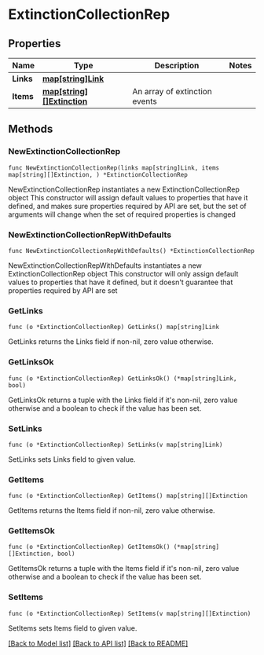 # ExtinctionCollectionRep

## Properties

Name | Type | Description | Notes
------------ | ------------- | ------------- | -------------
**Links** | [**map[string]Link**](Link.md) |  | 
**Items** | [**map[string][]Extinction**](array.md) | An array of extinction events | 

## Methods

### NewExtinctionCollectionRep

`func NewExtinctionCollectionRep(links map[string]Link, items map[string][]Extinction, ) *ExtinctionCollectionRep`

NewExtinctionCollectionRep instantiates a new ExtinctionCollectionRep object
This constructor will assign default values to properties that have it defined,
and makes sure properties required by API are set, but the set of arguments
will change when the set of required properties is changed

### NewExtinctionCollectionRepWithDefaults

`func NewExtinctionCollectionRepWithDefaults() *ExtinctionCollectionRep`

NewExtinctionCollectionRepWithDefaults instantiates a new ExtinctionCollectionRep object
This constructor will only assign default values to properties that have it defined,
but it doesn't guarantee that properties required by API are set

### GetLinks

`func (o *ExtinctionCollectionRep) GetLinks() map[string]Link`

GetLinks returns the Links field if non-nil, zero value otherwise.

### GetLinksOk

`func (o *ExtinctionCollectionRep) GetLinksOk() (*map[string]Link, bool)`

GetLinksOk returns a tuple with the Links field if it's non-nil, zero value otherwise
and a boolean to check if the value has been set.

### SetLinks

`func (o *ExtinctionCollectionRep) SetLinks(v map[string]Link)`

SetLinks sets Links field to given value.


### GetItems

`func (o *ExtinctionCollectionRep) GetItems() map[string][]Extinction`

GetItems returns the Items field if non-nil, zero value otherwise.

### GetItemsOk

`func (o *ExtinctionCollectionRep) GetItemsOk() (*map[string][]Extinction, bool)`

GetItemsOk returns a tuple with the Items field if it's non-nil, zero value otherwise
and a boolean to check if the value has been set.

### SetItems

`func (o *ExtinctionCollectionRep) SetItems(v map[string][]Extinction)`

SetItems sets Items field to given value.



[[Back to Model list]](../README.md#documentation-for-models) [[Back to API list]](../README.md#documentation-for-api-endpoints) [[Back to README]](../README.md)


